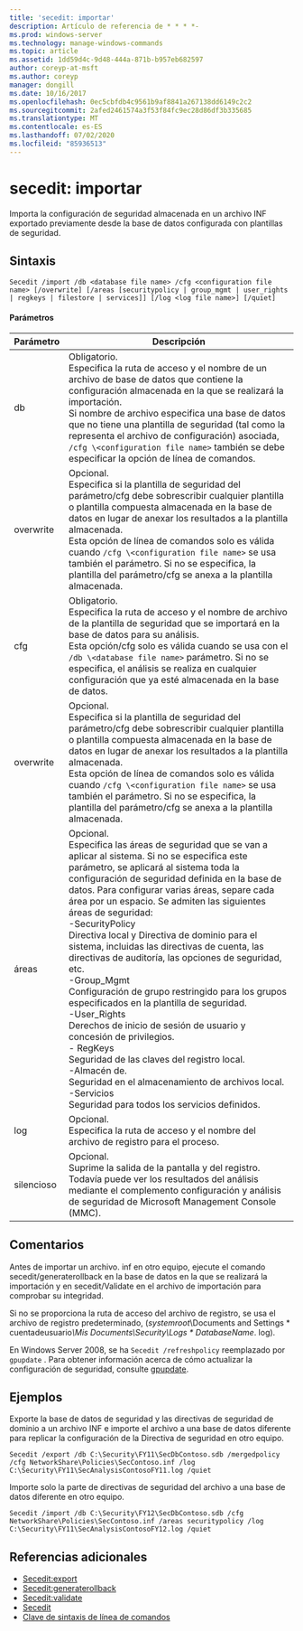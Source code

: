 ```yaml
---
title: 'secedit: importar'
description: Artículo de referencia de * * * *-
ms.prod: windows-server
ms.technology: manage-windows-commands
ms.topic: article
ms.assetid: 1dd59d4c-9d48-444a-871b-b957eb682597
author: coreyp-at-msft
ms.author: coreyp
manager: dongill
ms.date: 10/16/2017
ms.openlocfilehash: 0ec5cbfdb4c9561b9af8841a267138dd6149c2c2
ms.sourcegitcommit: 2afed2461574a3f53f84fc9ec28d86df3b335685
ms.translationtype: MT
ms.contentlocale: es-ES
ms.lasthandoff: 07/02/2020
ms.locfileid: "85936513"
---
```

# <a name="seceditimport"></a>secedit: importar



Importa la configuración de seguridad almacenada en un archivo INF exportado previamente desde la base de datos configurada con plantillas de seguridad.

## <a name="syntax"></a>Sintaxis

```
Secedit /import /db <database file name> /cfg <configuration file name> [/overwrite] [/areas [securitypolicy | group_mgmt | user_rights | regkeys | filestore | services]] [/log <log file name>] [/quiet]
```

#### <a name="parameters"></a>Parámetros

|Parámetro|Descripción|
|---------|-----------|
|db|Obligatorio.</br>Especifica la ruta de acceso y el nombre de un archivo de base de datos que contiene la configuración almacenada en la que se realizará la importación.</br>Si nombre de archivo especifica una base de datos que no tiene una plantilla de seguridad (tal como la representa el archivo de configuración) asociada, `/cfg \<configuration file name>` también se debe especificar la opción de línea de comandos.|
|overwrite|Opcional.</br>Especifica si la plantilla de seguridad del parámetro/cfg debe sobrescribir cualquier plantilla o plantilla compuesta almacenada en la base de datos en lugar de anexar los resultados a la plantilla almacenada.</br>Esta opción de línea de comandos solo es válida cuando `/cfg \<configuration file name>` se usa también el parámetro. Si no se especifica, la plantilla del parámetro/cfg se anexa a la plantilla almacenada.|
|cfg|Obligatorio.</br>Especifica la ruta de acceso y el nombre de archivo de la plantilla de seguridad que se importará en la base de datos para su análisis.</br>Esta opción/cfg solo es válida cuando se usa con el `/db \<database file name>` parámetro. Si no se especifica, el análisis se realiza en cualquier configuración que ya esté almacenada en la base de datos.|
|overwrite|Opcional.</br>Especifica si la plantilla de seguridad del parámetro/cfg debe sobrescribir cualquier plantilla o plantilla compuesta almacenada en la base de datos en lugar de anexar los resultados a la plantilla almacenada.</br>Esta opción de línea de comandos solo es válida cuando `/cfg \<configuration file name>` se usa también el parámetro. Si no se especifica, la plantilla del parámetro/cfg se anexa a la plantilla almacenada.|
|áreas|Opcional.</br>Especifica las áreas de seguridad que se van a aplicar al sistema. Si no se especifica este parámetro, se aplicará al sistema toda la configuración de seguridad definida en la base de datos. Para configurar varias áreas, separe cada área por un espacio. Se admiten las siguientes áreas de seguridad:</br>-SecurityPolicy</br>    Directiva local y Directiva de dominio para el sistema, incluidas las directivas de cuenta, las directivas de auditoría, las opciones de seguridad, etc.</br>-Group_Mgmt</br>    Configuración de grupo restringido para los grupos especificados en la plantilla de seguridad.</br>-User_Rights</br>    Derechos de inicio de sesión de usuario y concesión de privilegios.</br>- RegKeys</br>    Seguridad de las claves del registro local.</br>-Almacén de.</br>    Seguridad en el almacenamiento de archivos local.</br>-Servicios</br>    Seguridad para todos los servicios definidos.|
|log|Opcional.</br>Especifica la ruta de acceso y el nombre del archivo de registro para el proceso.|
|silencioso|Opcional.</br>Suprime la salida de la pantalla y del registro. Todavía puede ver los resultados del análisis mediante el complemento configuración y análisis de seguridad de Microsoft Management Console (MMC).|

## <a name="remarks"></a>Comentarios

Antes de importar un archivo. inf en otro equipo, ejecute el comando secedit/generaterollback en la base de datos en la que se realizará la importación y en secedit/Validate en el archivo de importación para comprobar su integridad.

Si no se proporciona la ruta de acceso del archivo de registro, se usa el archivo de registro predeterminado, (*systemroot*\Documents and Settings \* cuentadeusuario<em>\Mis Documents\Security\Logs \* DatabaseName</em>. log).

En Windows Server 2008, se ha `Secedit /refreshpolicy` reemplazado por `gpupdate` . Para obtener información acerca de cómo actualizar la configuración de seguridad, consulte [gpupdate](gpupdate.md).

## <a name="examples"></a>Ejemplos

Exporte la base de datos de seguridad y las directivas de seguridad de dominio a un archivo INF e importe el archivo a una base de datos diferente para replicar la configuración de la Directiva de seguridad en otro equipo.
```
Secedit /export /db C:\Security\FY11\SecDbContoso.sdb /mergedpolicy /cfg NetworkShare\Policies\SecContoso.inf /log C:\Security\FY11\SecAnalysisContosoFY11.log /quiet
```
Importe solo la parte de directivas de seguridad del archivo a una base de datos diferente en otro equipo.
```
Secedit /import /db C:\Security\FY12\SecDbContoso.sdb /cfg NetworkShare\Policies\SecContoso.inf /areas securitypolicy /log C:\Security\FY11\SecAnalysisContosoFY12.log /quiet
```

## <a name="additional-references"></a>Referencias adicionales

-   [Secedit:export](secedit-export.md)
-   [Secedit:generaterollback](secedit-generaterollback.md)
-   [Secedit:validate](secedit-validate.md)
-   [Secedit](secedit.md)
- [Clave de sintaxis de línea de comandos](command-line-syntax-key.md)